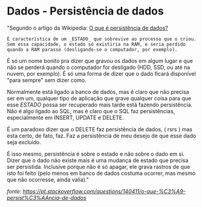 # Dados - Persistência de dados

"Segundo o artigo da Wikipedia: [O que é persistência de dados?](https://pt.stackoverflow.com/questions/140411/o-que-%C3%A9-persist%C3%AAncia-de-dados)

    É característica de um _ESTADO_ que sobrevive ao processo que o criou. Sem essa capacidade, o estado só existiria na RAM, e seria perdido quando a RAM parasse (desligando-se o computador, por exemplo).

É só um nome bonito pra dizer que gravou os dados em algum lugar e que não se perderá quando o computador for desligado (HDD, SSD, ou até na nuvem, por exemplo). É só uma forma de dizer que o dado ficará disponível "para sempre" sem dizer como.

Normalmente está ligado a banco de dados, mas é claro que não precisa ser em um, qualquer tipo de aplicação que grave qualquer coisa para que esse _ESTADO_ possa ser recuperado mais tarde está fazendo persistência. Não é algo ligado ao SQL, mas é claro que o SQL faz persistências, especialmente em INSERT, UPDATE e DELETE.

É um paradoxo dizer que o DELETE faz persistência de dados, ( rsrs ) mas esta certo, de fato, faz. Faz a persistência de meu desejo de que esse dado seja excluído.

É isso mesmo, persistência é sobre o estado e não sobre o dado em si. Dizer que o dado não existe mais é uma mudança de estado que precisa ser persistida. Inclusive porque não é só apagar, ele grava rastros de que isto foi feito (pelo menos em banco de dados costuma ocorrer, mas mesmo que não ocorresse, ainda valia)." 

_fonte: https://pt.stackoverflow.com/questions/140411/o-que-%C3%A9-persist%C3%AAncia-de-dados_